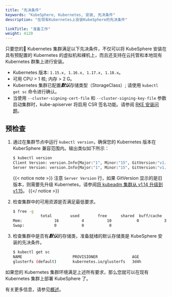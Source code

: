 ```yaml
---
title: "先决条件"
keywords: "KubeSphere, Kubernetes, 安装, 先决条件"
description: "在现有Kubernetes上安装KubeSphere的先决条件"

linkTitle: "准备工作"
weight: 4120
---
```




只要您的 Kubernetes 集群满足以下先决条件，不仅可以将 KubeSphere 安装在具有预配置的 Kubernetes 的虚拟机和裸机上，而且还支持在云托管和本地现有 Kubernetes 群集上进行安装。

- Kubernetes 版本:  `1.15.x, 1.16.x, 1.17.x, 1.18.x`。
- 可用 CPU > 1 核; 内存 > 2 G。
- Kubernetes 集群已配置***默认***存储类型（StorageClass）; 请使用 `kubectl get sc` 命令进行确认。
- 当使用 `--cluster-signing-cert-file` 和 `--cluster-signing-key-file` 参数启动集群时，kube-apiserver 将启用 CSR 签名功能。请参阅 [RKE 安装问题](https://github.com/kubesphere/kubesphere/issues/1925#issuecomment-591698309)。

## 预检查

1. 通过在集群节点中运行 `kubectl version`，确保您的 Kubernetes 版本在 KuberSphere 兼容范围内。输出类似如下所示：

    ```bash
    $ kubectl version
    Client Version: version.Info{Major:"1", Minor:"15", GitVersion:"v1.15.1", GitCommit:"4485c6f18cee9a5d3c3b4e523bd27972b1b53892", GitTreeState:"clean", BuildDate:"2019-07-18T09:09:21Z", GoVersion:"go1.12.5", Compiler:"gc", Platform:"linux/amd64"}
    Server Version: version.Info{Major:"1", Minor:"15", GitVersion:"v1.15.1", GitCommit:"4485c6f18cee9a5d3c3b4e523bd27972b1b53892", GitTreeState:"clean", BuildDate:"2019-07-18T09:09:21Z", GoVersion:"go1.12.5", Compiler:"gc", Platform:"linux/amd64"}
    ```

    {{< notice note >}}
注意 `Server Version` 行，如果 GitVersion 显示的是旧版本，则需要先升级 Kubernetes，请参阅[将 kubeadm 集群从 v1.14 升级到 v1.15](https://v1-15.docs.kubernetes.io/docs/tasks/administer-cluster/kubeadm/kubeadm-upgrade-1-15/)。
    {{</ notice >}}

2. 检查集群中的可用资源是否满足最低要求。

    ```bash
    $ free -g
                total        used        free      shared  buff/cache   available
    Mem:              16          4          10           0           3           2
    Swap:             0           0           0
    ```

3. 检查集群中是否有***默认***的存储类，准备就绪的默认存储类是 KubeSphere 安装的先决条件。

    ```bash
    $ kubectl get sc
    NAME                      PROVISIONER               AGE
    glusterfs (default)       kubernetes.io/glusterfs   3d4h
    ```

如果您的 Kubernetes 集群环境满足上述所有要求，那么您就可以在现有 Kubernetes 集群上部署 KubeSphere 了。

有关更多信息，请参见[概述](../overview/)。
